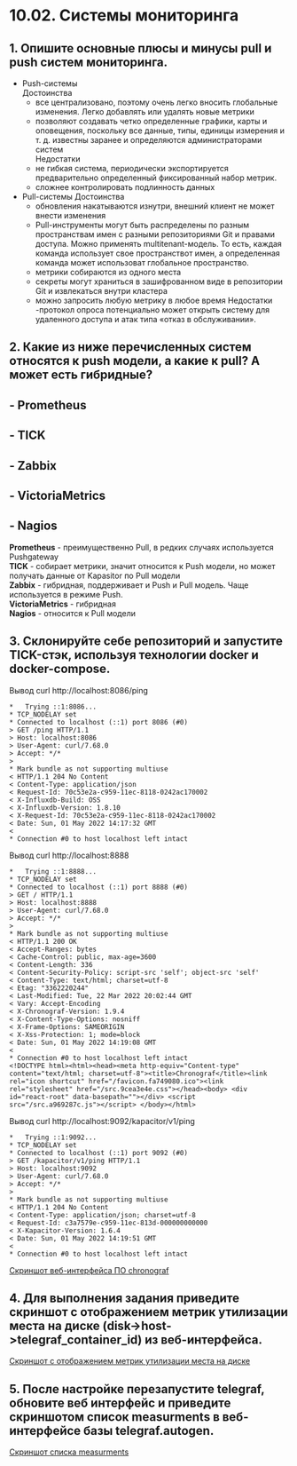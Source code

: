 # 10.02. Системы мониторинга


## 1. Опишите основные плюсы и минусы pull и push систем мониторинга.

  - Push-системы    
     Достоинства   
     - все централизовано, поэтому очень легко вносить глобальные изменения. Легко добавлять или удалять новые метрики
     - позволяют создавать четко определенные графики, карты и оповещения, поскольку все данные, типы, единицы измерения и т. д. известны заранее и определяются администраторами систем    
     Недостатки     
     - не гибкая система, периодически экспортируется предварительно определенный фиксированный набор метрик.
     - сложнее контролировать подлинность данных
  - Pull-системы
     Достоинства   
     - обновления накатываются изнутри, внешний клиент не может внести изменения
     - Pull-инструменты могут быть распределены по разным пространствам имен с разными репозиториями Git и правами доступа. Можно применять multitenant-модель. То есть, каждая команда использует свое пространствот имен, а определенная команда может использоват глобальное пространство.
     - метрики собираются из одного места
     - секреты могут храниться в зашифрованном виде в репозитории Git и извлекаться внутри кластера
     - можно запросить любую метрику в любое время
     Недостатки    
     -протокол опроса потенциально может открыть систему для удаленного доступа и атак типа «отказ в обслуживании».     


## 2. Какие из ниже перечисленных систем относятся к push модели, а какие к pull? А может есть гибридные?
##    - Prometheus
##    - TICK
##    - Zabbix
##    - VictoriaMetrics
##    - Nagios

  **Prometheus** - преимущественно Pull, в редких случаях используется Pushgateway     
  **TICK** - собирает метрики, значит относится к Push модели, но может получать данные от Kapasitor по Pull модели     
  **Zabbix** - гибридная, поддерживает и Push и Pull модель. Чаще используется в режиме  Push.    
  **VictoriaMetrics** - гибридная    
  **Nagios** - относится к Pull модели    

## 3. Склонируйте себе репозиторий и запустите TICK-стэк, используя технологии docker и docker-compose.

   Вывод curl http://localhost:8086/ping
```
*   Trying ::1:8086...
* TCP_NODELAY set
* Connected to localhost (::1) port 8086 (#0)
> GET /ping HTTP/1.1
> Host: localhost:8086
> User-Agent: curl/7.68.0
> Accept: */*
>
* Mark bundle as not supporting multiuse
< HTTP/1.1 204 No Content
< Content-Type: application/json
< Request-Id: 70c53e2a-c959-11ec-8118-0242ac170002
< X-Influxdb-Build: OSS
< X-Influxdb-Version: 1.8.10
< X-Request-Id: 70c53e2a-c959-11ec-8118-0242ac170002
< Date: Sun, 01 May 2022 14:17:32 GMT
<
* Connection #0 to host localhost left intact
```

  Вывод curl http://localhost:8888
```
*   Trying ::1:8888...
* TCP_NODELAY set
* Connected to localhost (::1) port 8888 (#0)
> GET / HTTP/1.1
> Host: localhost:8888
> User-Agent: curl/7.68.0
> Accept: */*
>
* Mark bundle as not supporting multiuse
< HTTP/1.1 200 OK
< Accept-Ranges: bytes
< Cache-Control: public, max-age=3600
< Content-Length: 336
< Content-Security-Policy: script-src 'self'; object-src 'self'
< Content-Type: text/html; charset=utf-8
< Etag: "3362220244"
< Last-Modified: Tue, 22 Mar 2022 20:02:44 GMT
< Vary: Accept-Encoding
< X-Chronograf-Version: 1.9.4
< X-Content-Type-Options: nosniff
< X-Frame-Options: SAMEORIGIN
< X-Xss-Protection: 1; mode=block
< Date: Sun, 01 May 2022 14:19:08 GMT
<
* Connection #0 to host localhost left intact
<!DOCTYPE html><html><head><meta http-equiv="Content-type" content="text/html; charset=utf-8"><title>Chronograf</title><link rel="icon shortcut" href="/favicon.fa749080.ico"><link rel="stylesheet" href="/src.9cea3e4e.css"></head><body> <div id="react-root" data-basepath=""></div> <script src="/src.a969287c.js"></script> </body></html>
```

  Вывод curl http://localhost:9092/kapacitor/v1/ping
```
*   Trying ::1:9092...
* TCP_NODELAY set
* Connected to localhost (::1) port 9092 (#0)
> GET /kapacitor/v1/ping HTTP/1.1
> Host: localhost:9092
> User-Agent: curl/7.68.0
> Accept: */*
>
* Mark bundle as not supporting multiuse
< HTTP/1.1 204 No Content
< Content-Type: application/json; charset=utf-8
< Request-Id: c3a7579e-c959-11ec-813d-000000000000
< X-Kapacitor-Version: 1.6.4
< Date: Sun, 01 May 2022 14:19:51 GMT
<
* Connection #0 to host localhost left intact
```

  [Скриншот веб-интерфейса ПО chronograf](https://github.com/chuckberry321/netology-10-monitoring-02-systems/blob/main/screenshots/screenshot_chronograf.png)

## 4. Для выполнения задания приведите скриншот с отображением метрик утилизации места на диске (disk->host->telegraf_container_id) из веб-интерфейса.

  [Скриншот с отображением метрик утилизации места на диске](https://github.com/chuckberry321/netology-10-monitoring-02-systems/blob/main/screenshots/disk_metric.png)

## 5. После настройке перезапустите telegraf, обновите веб интерфейс и приведите скриншотом список measurments в веб-интерфейсе базы telegraf.autogen.

  [Скриншот списка measurments](https://github.com/chuckberry321/netology-10-monitoring-02-systems/blob/main/screenshots/docker_metrics.png)
